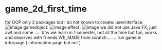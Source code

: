 # game_2d_first_time
for OOP only
3 packages but I do not known to create:
userinterface: ![image](https://github.com/user-attachments/assets/fc7f53d8-278e-4ceb-994e-4b29a20a1c65)
gameobject: ![image](https://github.com/user-attachments/assets/500975aa-5f75-46ad-82ad-c2577a6098ea)
effect: ![image](https://github.com/user-attachments/assets/8a8af85a-37d6-42c8-ad8d-b4f360e2cd88)
we did not use Java FX, just awt and some .....
btw we learn in 1 semester, not all the time but fun, works and observes with friends
WE_MADE from scratch........
run game in inforpage ( information page but not )
